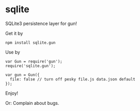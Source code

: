 # sqlite
SQLite3 persistence layer for gun!

Get it by

`npm install sqlite.gun`

Use by

```
var Gun = require('gun');
require('sqlite.gun');

var gun = Gun({
  file: false // turn off pesky file.js data.json default 
});
```

Enjoy!

Or: Complain about bugs.
